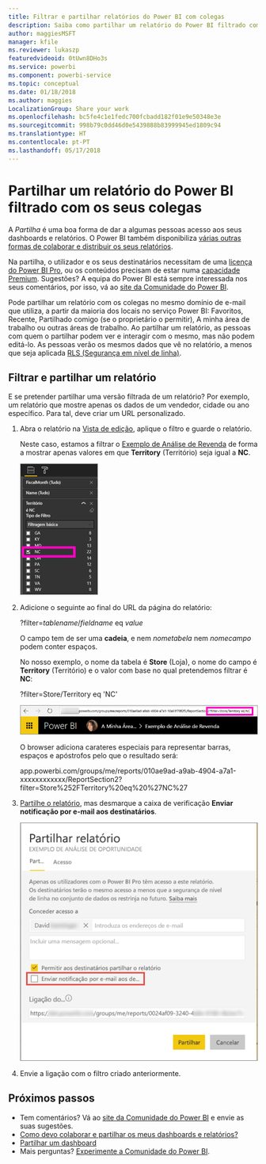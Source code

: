 ```yaml
---
title: Filtrar e partilhar relatórios do Power BI com colegas
description: Saiba como partilhar um relatório do Power BI filtrado com colegas na sua organização.
author: maggiesMSFT
manager: kfile
ms.reviewer: lukaszp
featuredvideoid: 0tUwn8DHo3s
ms.service: powerbi
ms.component: powerbi-service
ms.topic: conceptual
ms.date: 01/18/2018
ms.author: maggies
LocalizationGroup: Share your work
ms.openlocfilehash: bc5fe4c1e1fedc700fcbadd182f01e9e50348e3e
ms.sourcegitcommit: 998b79c0dd46d0e5439888b83999945ed1809c94
ms.translationtype: HT
ms.contentlocale: pt-PT
ms.lasthandoff: 05/17/2018
---
```

# <a name="share-a-filtered-power-bi-report-with-your-coworkers"></a>Partilhar um relatório do Power BI filtrado com os seus colegas
A *Partilha* é uma boa forma de dar a algumas pessoas acesso aos seus dashboards e relatórios. O Power BI também disponibiliza [várias outras formas de colaborar e distribuir os seus relatórios](service-how-to-collaborate-distribute-dashboards-reports.md).

Na partilha, o utilizador e os seus destinatários necessitam de uma [licença do Power BI Pro](service-free-vs-pro.md), ou os conteúdos precisam de estar numa [capacidade Premium](service-premium.md). Sugestões? A equipa do Power BI está sempre interessada nos seus comentários, por isso, vá ao [site da Comunidade do Power BI](https://community.powerbi.com/).

Pode partilhar um relatório com os colegas no mesmo domínio de e-mail que utiliza, a partir da maioria dos locais no serviço Power BI: Favoritos, Recente, Partilhado comigo (se o proprietário o permitir), A minha área de trabalho ou outras áreas de trabalho. Ao partilhar um relatório, as pessoas com quem o partilhar podem ver e interagir com o mesmo, mas não podem editá-lo. As pessoas verão os mesmos dados que vê no relatório, a menos que seja aplicada [RLS (Segurança em nível de linha)](service-admin-rls.md). 

## <a name="filter-and-share-a-report"></a>Filtrar e partilhar um relatório
E se pretender partilhar uma versão filtrada de um relatório? Por exemplo, um relatório que mostre apenas os dados de um vendedor, cidade ou ano específico. Para tal, deve criar um URL personalizado.

1. Abra o relatório na [Vista de edição](service-reading-view-and-editing-view.md), aplique o filtro e guarde o relatório.
   
   Neste caso, estamos a filtrar o [Exemplo de Análise de Revenda](sample-tutorial-connect-to-the-samples.md) de forma a mostrar apenas valores em que **Territory** (Território) seja igual a **NC**.
   
   ![Painel de filtros do relatório](media/service-share-reports/power-bi-filter-report2.png)
2. Adicione o seguinte ao final do URL da página do relatório:
   
   ?filter=*tablename*/*fieldname* eq *value*
   
    O campo tem de ser uma **cadeia**, e nem *nometabela* nem *nomecampo* podem conter espaços.
   
   No nosso exemplo, o nome da tabela é **Store** (Loja), o nome do campo é **Territory** (Território) e o valor com base no qual pretendemos filtrar é **NC**:
   
    ?filter=Store/Territory eq 'NC'
   
   ![URL de relatório filtrado](media/service-share-reports/power-bi-filter-url3.png)
   
   O browser adiciona carateres especiais para representar barras, espaços e apóstrofos pelo que o resultado será:
   
   app.powerbi.com/groups/me/reports/010ae9ad-a9ab-4904-a7a1-xxxxxxxxxxxx/ReportSection2?filter=Store%252FTerritory%20eq%20%27NC%27

3. [Partilhe o relatório](service-share-dashboards.md), mas desmarque a caixa de verificação **Enviar notificação por e-mail aos destinatários**. 

    ![Caixa de diálogo Partilhar relatório](media/service-share-reports/power-bi-share-report-dialog.png)

4. Envie a ligação com o filtro criado anteriormente.

## <a name="next-steps"></a>Próximos passos
* Tem comentários? Vá ao [site da Comunidade do Power BI](https://community.powerbi.com/) e envie as suas sugestões.
* [Como devo colaborar e partilhar os meus dashboards e relatórios?](service-how-to-collaborate-distribute-dashboards-reports.md)
* [Partilhar um dashboard](service-share-dashboards.md)
* Mais perguntas? [Experimente a Comunidade do Power BI](http://community.powerbi.com/).

